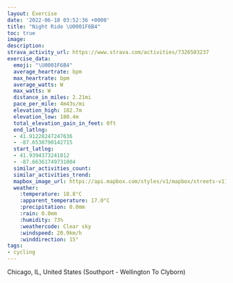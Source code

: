 ```yaml
---
layout: Exercise
date: '2022-06-18 03:52:36 +0000'
title: "Night Ride \U0001F6B4"
toc: true
image:
description:
strava_activity_url: https://www.strava.com/activities/7326503237
exercise_data:
  emoji: "\U0001F6B4"
  average_heartrate: bpm
  max_heartrate: bpm
  average_watts: W
  max_watts: W
  distance_in_miles: 2.21mi
  pace_per_mile: 4m43s/mi
  elevation_high: 182.7m
  elevation_low: 180.4m
  total_elevation_gain_in_feet: 0ft
  end_latlng:
  - 41.91228247247636
  - -87.6530790142715
  start_latlng:
  - 41.9394373241812
  - -87.66361749731004
  similar_activities_count:
  similar_activities_trend:
  mapbox_image_url: https://api.mapbox.com/styles/v1/mapbox/streets-v11/static/path-5+787af2-1.0(mh~~Frx%60vOH%5E%40MTPGM%3FBC%40BFDDN%40DBNAFBH%3FEH%60%40ITM%5ECJBDAJDF%3FLGFGPFJJD%3FRJREB%40T%40FAHBPEB%3FBJ%5EFDAFWHLFB~AHTALF%5C%40%5EF%5ELRCTMlA%5DTAf%40Mb%40Of%40%40XG%60AF%5CEP%40NGjAATCRBvAERJh%40Eh%40HZE~%40%3Fd%40Gd%40%40b%40IV%3FFABDP%3FLELFVDLA%5CBPGNAZBF%3FRGd%40%3FHGN%40d%40IJ%40J%3FNCJEHBx%40FLDLAHB%60%40Av%40IV%3FVHRBL%3FHGf%40%3FPEf%40AH%40d%40%3FFCD%3FJCh%40%3FXGJ%40LEPBh%40INIPENAFCNDNMHOP%3FNDH%40LEFGCPPP%5CJHDDLH%40HAJDLAHEL%40%5CMd%40IN%40n%40AJALE~%40ANAJ%40FEJ%3FDB%5EAFDVKVLf%40%3Fl%40CXMJBLCb%40JNIXDTCHEJ%40HJj%40%3F%60%40GXDh%40GP%40NJZ%3FVWjAgB%5Ee%40N%5Bf%40u%40Nc%40LKV%5DzB%7DD%7C%40eAVUFOp%40_ANWTu%40t%40yAR%5BhAwANa%40PW%60CqCDMHOHEFSTWb%40s%40TSZ_%40E%5D%40UZk%40PWn%40q%40HCXe%40JG%5Ca%40%60%40a%40DKTQJCP%5DBSh%40o%40L_%40POJU%3F_%40DILSHCVUAE%40GFKDWLWDCr%40A%5CBf%40GP%3FHEZ%40b%40ADFD%3FDF%40CADC%40L%3FCEFQAOD%3F),pin-s-s+e5b22e(-87.66362,41.93943),pin-s-f+89ae00(-87.65308000000009,41.912279999999974)/auto/800x800?access_token=pk.eyJ1Ijoiam9zaGJlY2ttYW4iLCJhIjoiY205eWR2aDd1MWZ6djJrbXc4a3M0bWZleiJ9.XiG9OWkNcZk2QzjJbxLB4A
  weather:
    :temperature: 18.8°C
    :apparent_temperature: 17.0°C
    :precipitation: 0.0mm
    :rain: 0.0mm
    :humidity: 73%
    :weathercode: Clear sky
    :windspeed: 20.9km/h
    :winddirection: 15°
tags:
- cycling
---
```

Chicago, IL, United States (Southport - Wellington To Clyborn)
